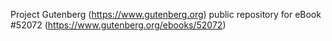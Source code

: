 Project Gutenberg (https://www.gutenberg.org) public repository for
eBook #52072 (https://www.gutenberg.org/ebooks/52072)
